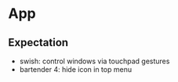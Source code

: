# App

## Expectation

- swish: control windows via touchpad gestures
- bartender 4: hide icon in top menu